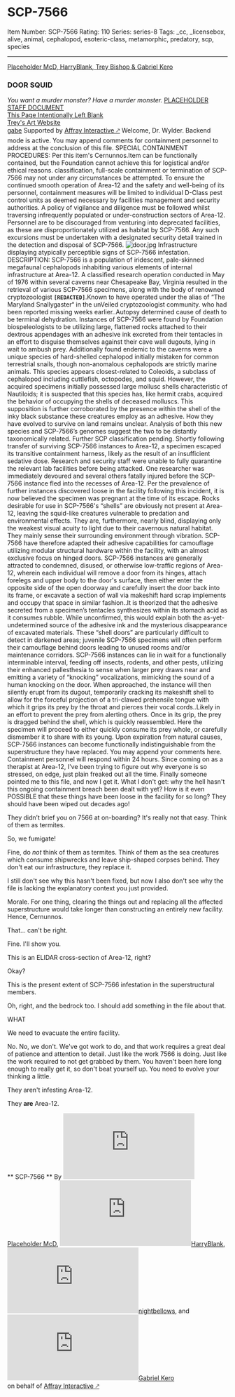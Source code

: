 # SCP-7566
Item Number: SCP-7566
Rating: 110
Series: series-8
Tags: _cc, _licensebox, alive, animal, cephalopod, esoteric-class, metamorphic, predatory, scp, species

---

[Placeholder McD, HarryBlank, Trey Bishop & Gabriel Kero](javascript:;)
### DOOR SQUID
_You want a murder monster? Have a murder monster._
[PLACEHOLDER STAFF DOCUMENT](/placeholder-mcd-s-authorpage)  
[This Page Intentionally Left Blank](/this-page-intentionally-left-blank)  
[Trey's Art Website](https://www.artreyus.com/)  
[gabe](/gabe)
Supported by [Affray Interactive 🡕](https://affray.co/)
Welcome, Dr. Wylder. Backend mode is active. You may append comments for containment personnel to address at the conclusion of this file.
SPECIAL CONTAINMENT PROCEDURES: Per this item's Cernunnos.Item can be functionally contained, but the Foundation cannot achieve this for logistical and/or ethical reasons. classification, full-scale containment or termination of SCP-7566 may not under any circumstances be attempted. To ensure the continued smooth operation of Area-12 and the safety and well-being of its personnel, containment measures will be limited to individual D-Class pest control units as deemed necessary by facilities management and security authorities.
A policy of vigilance and diligence must be followed whilst traversing infrequently populated or under-construction sectors of Area-12. Personnel are to be discouraged from venturing into deprecated facilities, as these are disproportionately utilized as habitat by SCP-7566. Any such excursions must be undertaken with a designated security detail trained in the detection and disposal of SCP-7566.
![door.jpg](https://scp-wiki.wikidot.com/local--files/scp-7566/door.jpg)
Infrastructure displaying atypically perceptible signs of SCP-7566 infestation.
DESCRIPTION: SCP-7566 is a population of iridescent, pale-skinned megafaunal cephalopods inhabiting various elements of internal infrastructure at Area-12.
A classified research operation conducted in May of 1976 within several caverns near Chesapeake Bay, Virginia resulted in the retrieval of various SCP-7566 specimens, along with the body of renowned cryptozoologist **`[REDACTED]`**.Known to have operated under the alias of “The Maryland Snallygaster“ in the unVeiled cryptozoologist community. who had been reported missing weeks earlier..Autopsy determined cause of death to be terminal dehydration. Instances of SCP-7566 were found by Foundation biospeleologists to be utilizing large, flattened rocks attached to their dextrous appendages with an adhesive ink excreted from their tentacles in an effort to disguise themselves against their cave wall dugouts, lying in wait to ambush prey.
Additionally found endemic to the caverns were a unique species of hard-shelled cephalopod initially mistaken for common terrestrial snails, though non-anomalous cephalopods are strictly marine animals. This species appears closest-related to Coleoids, a subclass of cephalopod including cuttlefish, octopodes, and squid. However, the acquired specimens initially possessed large mollusc shells characteristic of Nautiloids; it is suspected that this species has, like hermit crabs, acquired the behavior of occupying the shells of deceased molluscs. This supposition is further corroborated by the presence within the shell of the inky black substance these creatures employ as an adhesive. How they have evolved to survive on land remains unclear. Analysis of both this new species and SCP-7566’s genomes suggest the two to be distantly taxonomically related. Further SCP classification pending.
Shortly following transfer of surviving SCP-7566 instances to Area-12, a specimen escaped its transitive containment harness, likely as the result of an insufficient sedative dose. Research and security staff were unable to fully quarantine the relevant lab facilities before being attacked. One researcher was immediately devoured and several others fatally injured before the SCP-7566 instance fled into the recesses of Area-12. Per the prevalence of further instances discovered loose in the facility following this incident, it is now believed the specimen was pregnant at the time of its escape.
Rocks desirable for use in SCP-7566's “shells” are obviously not present at Area-12, leaving the squid-like creatures vulnerable to predation and environmental effects. They are, furthermore, nearly blind, displaying only the weakest visual acuity to light due to their cavernous natural habitat. They mainly sense their surrounding environment through vibration. SCP-7566 have therefore adapted their adhesive capabilities for camouflage utilizing modular structural hardware within the facility, with an almost exclusive focus on hinged doors. SCP-7566 instances are generally attracted to condemned, disused, or otherwise low-traffic regions of Area-12, wherein each individual will remove a door from its hinges, attach forelegs and upper body to the door's surface, then either enter the opposite side of the open doorway and carefully insert the door back into its frame, or excavate a section of wall via makeshift hard scrap implements and occupy that space in similar fashion..It is theorized that the adhesive secreted from a specimen’s tentacles synthesizes within its stomach acid as it consumes rubble. While unconfirmed, this would explain both the as-yet-undetermined source of the adhesive ink and the mysterious disappearance of excavated materials. These “shell doors” are particularly difficult to detect in darkened areas; juvenile SCP-7566 specimens will often perform their camouflage behind doors leading to unused rooms and/or maintenance corridors.
SCP-7566 instances can lie in wait for a functionally interminable interval, feeding off insects, rodents, and other pests, utilizing their enhanced pallesthesia to sense when larger prey draws near and emitting a variety of “knocking” vocalizations, mimicking the sound of a human knocking on the door. When approached, the instance will then silently erupt from its dugout, temporarily cracking its makeshift shell to allow for the forceful projection of a tri-clawed prehensile tongue with which it grips its prey by the throat and pierces their vocal cords..Likely in an effort to prevent the prey from alerting others. Once in its grip, the prey is dragged behind the shell, which is quickly reassembled. Here the specimen will proceed to either quickly consume its prey whole, or carefully dismember it to share with its young.
Upon expiration from natural causes, SCP-7566 instances can become functionally indistinguishable from the superstructure they have replaced.
You may append your comments here. Containment personnel will respond within 24 hours.
Since coming on as a therapist at Area-12, I've been trying to figure out why everyone is so stressed, on edge, just plain freaked out all the time. Finally someone pointed me to this file, and now I get it. What I don't get: why the hell hasn't this ongoing containment breach been dealt with yet? How is it even POSSIBLE that these things have been loose in the facility for so long? They should have been wiped out decades ago!  

They didn’t brief you on 7566 at on-boarding? It's really not that easy. Think of them as termites.  

So, we fumigate!  

Fine, do _not_ think of them as termites. Think of them as the sea creatures which consume shipwrecks and leave ship-shaped corpses behind. They don't eat our infrastructure, they replace it.  

I still don't see why this hasn't been fixed, but now I also don't see why the file is lacking the explanatory context you just provided.  

Morale. For one thing, clearing the things out and replacing all the affected superstructure would take longer than constructing an entirely new facility. Hence, Cernunnos.  

That… can't be right.  

Fine. I'll show you.  

This is an ELIDAR cross-section of Area-12, right?  

Okay?  

This is the present extent of SCP-7566 infestation in the superstructural members.  

Oh, right, and the bedrock too. I should add something in the file about that.  

WHAT  

We need to evacuate the entire facility.  

No. No, we don't. We've got work to do, and that work requires a great deal of patience and attention to detail. Just like the work 7566 is doing. Just like the work required to not get grabbed by them. You haven't been here long enough to really get it, so don't beat yourself up.
You need to evolve your thinking a little.  

They aren't infesting Area-12.  

They **are** Area-12.  

** SCP-7566  **
By [![Placeholder McD](https://www.wikidot.com/avatar.php?userid=6536693&amp;size=small&amp;timestamp=1750690843)](http://www.wikidot.com/user:info/placeholder-mcd)[Placeholder McD](http://www.wikidot.com/user:info/placeholder-mcd), [![HarryBlank](https://www.wikidot.com/avatar.php?userid=6479803&amp;size=small&amp;timestamp=1750690843)](http://www.wikidot.com/user:info/harryblank)[HarryBlank](http://www.wikidot.com/user:info/harryblank), [![nightbellows](https://www.wikidot.com/avatar.php?userid=8639861&amp;size=small&amp;timestamp=1750690843)](http://www.wikidot.com/user:info/nightbellows)[nightbellows](http://www.wikidot.com/user:info/nightbellows), and [![Gabriel Kero](https://www.wikidot.com/avatar.php?userid=4014086&amp;size=small&amp;timestamp=1750690843)](http://www.wikidot.com/user:info/gabriel-kero)[Gabriel Kero](http://www.wikidot.com/user:info/gabriel-kero)  
on behalf of [Affray Interactive 🡕](https://affray.co/)